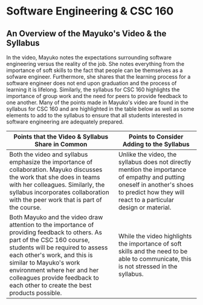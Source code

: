<h1>Software Engineering & CSC 160</h1>
<h2>An Overview of the Mayuko's Video & the Syllabus</h2>
<p>In the video, Mayuko notes the expectations surrounding software engineering versus the reality of the job. She notes everything from the importance of soft skills to the fact that people can be themselves as a sofware engineer. Furthermore, she shares that the learning process for a software engineer does not end upon graduation and the process of learning it is lifelong. Similarly, the syllabus for CSC 160 highlights the importance of group work and the need for peers to provide feedback to one another. Many of the points made in Mayuko's video are found in the syllabus for CSC 160 and are highlighted in the table below as well as some elements to add to the syllabus to ensure that all students interested in software engineering are adequately prepared.</p>


<table>
  <thead>
    <tr>
      <th>Points that the Video & Syllabus Share in Common</th>
      <th>Points to Consider Adding to the Syllabus</th>
    </tr>
  </thead>
  <tr>
    <td>Both the video and syllabus emphasize the importance of collaboration. Mayuko discusses the work that she does in teams with her colleagues. Similarly, the syllabus incorporates collaboration with the peer work that is part of the course.</td>
<td>Unlike the video, the syllabus does not directly mention the importance of empathy and putting oneself in another's shoes to predict how they will react to a particular design or material.</td>
  </tr>
  <tr>
<td>Both Mayuko and the video draw attention to the importance of providing feedback to others. As part of the CSC 160 course, students will be required to assess each other's work, and this is similar to Mayuko's work environment where her and her colleagues provide feedback to each other to create the best products possible.</td>
    <td>While the video highlights the importance of soft skills and the need to be able to communicate, this is not stressed in the syllabus.</td>
  </tr>
  
